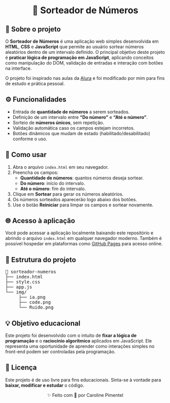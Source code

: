 <h1 align="center">🎲 Sorteador de Números</h1>

<h2>📖 Sobre o projeto</h2>
<p>
O <strong>Sorteador de Números</strong> é uma aplicação web simples desenvolvida em <strong>HTML</strong>, <strong>CSS</strong> e <strong>JavaScript</strong> que permite ao usuário sortear números aleatórios dentro de um intervalo definido.
O principal objetivo deste projeto é <strong>praticar lógica de programação em JavaScript</strong>, aplicando conceitos como manipulação do DOM, validação de entradas e interação com botões na interface.
</p>
<p>
O projeto foi inspirado nas aulas da <a href="https://www.alura.com.br/" target="_blank">Alura</a> e foi modificado por mim para fins de estudo e prática pessoal.
</p>

<h2>⚙️ Funcionalidades</h2>
<ul>
  <li>Entrada de <strong>quantidade de números</strong> a serem sorteados.</li>
  <li>Definição de um intervalo entre <strong>“Do número”</strong> e <strong>“Até o número”</strong>.</li>
  <li>Sorteio de <strong>números únicos</strong>, sem repetição.</li>
  <li>Validação automática caso os campos estejam incorretos.</li>
  <li>Botões dinâmicos que mudam de estado (habilitado/desabilitado) conforme o uso.</li>
</ul>

<h2>🧾 Como usar</h2>
<ol>
  <li>Abra o arquivo <code>index.html</code> em seu navegador.</li>
  <li>Preencha os campos: 
    <ul>
      <li><strong>Quantidade de números</strong>: quantos números deseja sortear.</li>
      <li><strong>Do número</strong>: início do intervalo.</li>
      <li><strong>Até o número</strong>: fim do intervalo.</li>
    </ul>
  </li>
  <li>Clique em <strong>Sortear</strong> para gerar os números aleatórios.</li>
  <li>Os números sorteados aparecerão logo abaixo dos botões.</li>
  <li>Use o botão <strong>Reiniciar</strong> para limpar os campos e sortear novamente.</li>
</ol>

<h2>🌐 Acesso à aplicação</h2>
<p>
Você pode acessar a aplicação localmente baixando este repositório e abrindo o arquivo <code>index.html</code> em qualquer navegador moderno.  
Também é possível hospedar em plataformas como <a href="https://pages.github.com/" target="_blank">GitHub Pages</a> para acesso online.
</p>

<h2>🧩 Estrutura do projeto</h2>
<pre>
📁 sorteador-numeros
├── index.html
├── style.css
├── app.js
└── img/
     ├── ia.png
     ├── code.png
     └── Ruido.png
</pre>

<h2>💡 Objetivo educacional</h2>
<p>
Este projeto foi desenvolvido com o intuito de <strong>fixar a lógica de programação</strong> e o <strong>raciocínio algorítmico</strong> aplicados em JavaScript.  
Ele representa uma oportunidade de aprender como interações simples no front-end podem ser controladas pela programação.
</p>

<h2>📜 Licença</h2>
<p>
Este projeto é de uso livre para fins educacionais.  
Sinta-se à vontade para <strong>baixar, modificar e estudar</strong> o código.
</p>

<p align="center">✨ Feito com 💙 por Caroline Pimentel</p>
